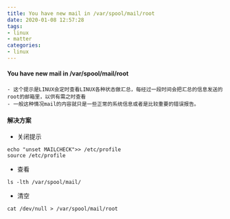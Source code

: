 ```yaml
---
title: You have new mail in /var/spool/mail/root
date: 2020-01-08 12:57:28
tags:
- linux
- matter
categories:
- linux
---
```


#### You have new mail in /var/spool/mail/root

```
- 这个提示是LINUX会定时查看LINUX各种状态做汇总，每经过一段时间会把汇总的信息发送的root的邮箱里，以供有需之时查看
- 一般这种情况mail的内容就只是一些正常的系统信息或者是比较重要的错误报告。
```

#### 解决方案

- 关闭提示

```
echo "unset MAILCHECK">> /etc/profile
source /etc/profile
```

- 查看

```
ls -lth /var/spool/mail/
```

- 清空

```
cat /dev/null > /var/spool/mail/root
```

